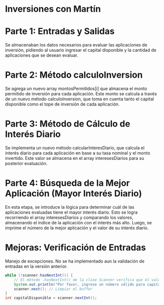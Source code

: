 # Inversiones con Martín

# Parte 1: Entradas y Salidas
Se almacenaban los datos necesarios para evaluar las aplicaciones de inversión, pidiendo al usuario ingresar el capital disponible y la cantidad de aplicaciones que se desean evaluar.

# Parte 2: Método calculoInversion
Se agrega un nuevo array montosPermitidos[i] que almacena el monto permitido de inversión para cada aplicación. Este monto se calcula a través de un nuevo método calculoInversion, que toma en cuenta tanto el capital disponible como el tope de inversión de cada aplicación.

# Parte 3: Método de Cálculo de Interés Diario
Se implementa un nuevo método calcularInteresDiario, que calcula el interés diario para cada aplicación en base a su tasa nominal y el monto invertido. Este valor se almacena en el array interesesDiarios para su posterior evaluación.

# Parte 4: Búsqueda de la Mejor Aplicación (Mayor Interés Diario)
En esta etapa, se introduce la lógica para determinar cuál de las aplicaciones evaluadas tiene el mayor interés diario. Esto se logra recorriendo el array interesesDiarios y comparando los valores, almacenando el índice de la aplicación con el interés más alto. Luego, se imprime el número de la mejor aplicación y el valor de su interés diario.

# Mejoras: Verificación de Entradas
Manejo de excepciones. No se ha implementado aun la validación de entradas en la versión anterior. 

```java
while (!scanner.hasNextInt()) {
    // El método .hasNextInt() de la clase Scanner verifica que el valor en la entrada es un número entero (int).
    System.out.println("Por favor, ingrese un número válido para capitalDisponible.");
    scanner.next(); // Limpiar el buffer
}
int capitalDisponible = scanner.nextInt();
```